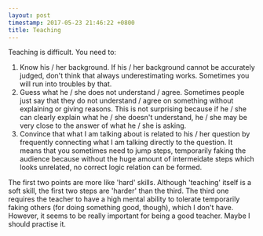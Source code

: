 ```yaml
---
layout: post
timestamp: 2017-05-23 21:46:22 +0800
title: Teaching
---
```


Teaching is difficult. You need to:

1. Know his / her background. If his / her background cannot be accurately judged, don't think that always underestimating works. Sometimes you will run into troubles by that.
2. Guess what he / she does not understand / agree. Sometimes people just say that they do not understand / agree on something without explaining or giving reasons. This is not surprising because if he / she can clearly explain what he / she doesn't understand, he / she may be very close to the answer of what he / she is asking.
3. Convince that what I am talking about is related to his / her question by frequently connecting what I am talking directly to the question. It means that you sometimes need to jump steps, temporarily faking the audience because without the huge amount of intermeidate steps which looks unrelated, no correct logic relation can be formed.

The first two points are more like 'hard' skills. Although 'teaching' itself is a soft skill, the first two steps are 'harder' than the third. The third one requires the teacher to have a high mental ability to tolerate temporarily faking others (for doing something good, though), which I don't have. However, it seems to be really important for being a good teacher. Maybe I should practise it.

